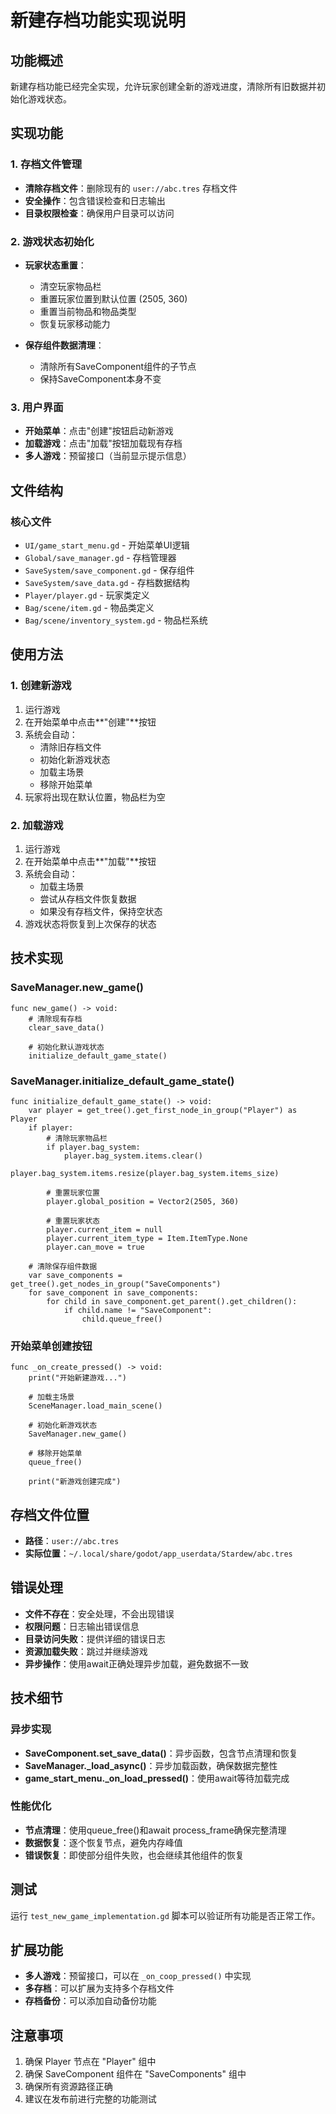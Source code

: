 # 新建存档功能实现说明

## 功能概述

新建存档功能已经完全实现，允许玩家创建全新的游戏进度，清除所有旧数据并初始化游戏状态。

## 实现功能

### 1. 存档文件管理
- **清除存档文件**：删除现有的 `user://abc.tres` 存档文件
- **安全操作**：包含错误检查和日志输出
- **目录权限检查**：确保用户目录可以访问

### 2. 游戏状态初始化
- **玩家状态重置**：
  - 清空玩家物品栏
  - 重置玩家位置到默认位置 (2505, 360)
  - 重置当前物品和物品类型
  - 恢复玩家移动能力

- **保存组件数据清理**：
  - 清除所有SaveComponent组件的子节点
  - 保持SaveComponent本身不变

### 3. 用户界面
- **开始菜单**：点击"创建"按钮启动新游戏
- **加载游戏**：点击"加载"按钮加载现有存档
- **多人游戏**：预留接口（当前显示提示信息）

## 文件结构

### 核心文件
- `UI/game_start_menu.gd` - 开始菜单UI逻辑
- `Global/save_manager.gd` - 存档管理器
- `SaveSystem/save_component.gd` - 保存组件
- `SaveSystem/save_data.gd` - 存档数据结构
- `Player/player.gd` - 玩家类定义
- `Bag/scene/item.gd` - 物品类定义
- `Bag/scene/inventory_system.gd` - 物品栏系统

## 使用方法

### 1. 创建新游戏
1. 运行游戏
2. 在开始菜单中点击**"创建"**按钮
3. 系统会自动：
   - 清除旧存档文件
   - 初始化新游戏状态
   - 加载主场景
   - 移除开始菜单
4. 玩家将出现在默认位置，物品栏为空

### 2. 加载游戏
1. 运行游戏
2. 在开始菜单中点击**"加载"**按钮
3. 系统会自动：
   - 加载主场景
   - 尝试从存档文件恢复数据
   - 如果没有存档文件，保持空状态
4. 游戏状态将恢复到上次保存的状态

## 技术实现

### SaveManager.new_game()
```gdscript
func new_game() -> void:
    # 清除现有存档
    clear_save_data()

    # 初始化默认游戏状态
    initialize_default_game_state()
```

### SaveManager.initialize_default_game_state()
```gdscript
func initialize_default_game_state() -> void:
    var player = get_tree().get_first_node_in_group("Player") as Player
    if player:
        # 清除玩家物品栏
        if player.bag_system:
            player.bag_system.items.clear()
            player.bag_system.items.resize(player.bag_system.items_size)

        # 重置玩家位置
        player.global_position = Vector2(2505, 360)

        # 重置玩家状态
        player.current_item = null
        player.current_item_type = Item.ItemType.None
        player.can_move = true

    # 清除保存组件数据
    var save_components = get_tree().get_nodes_in_group("SaveComponents")
    for save_component in save_components:
        for child in save_component.get_parent().get_children():
            if child.name != "SaveComponent":
                child.queue_free()
```

### 开始菜单创建按钮
```gdscript
func _on_create_pressed() -> void:
    print("开始新建游戏...")

    # 加载主场景
    SceneManager.load_main_scene()

    # 初始化新游戏状态
    SaveManager.new_game()

    # 移除开始菜单
    queue_free()

    print("新游戏创建完成")
```

## 存档文件位置

- **路径**：`user://abc.tres`
- **实际位置**：`~/.local/share/godot/app_userdata/Stardew/abc.tres`

## 错误处理

- **文件不存在**：安全处理，不会出现错误
- **权限问题**：日志输出错误信息
- **目录访问失败**：提供详细的错误日志
- **资源加载失败**：跳过并继续游戏
- **异步操作**：使用await正确处理异步加载，避免数据不一致

## 技术细节

### 异步实现
- **SaveComponent.set_save_data()**：异步函数，包含节点清理和恢复
- **SaveManager._load_async()**：异步加载函数，确保数据完整性
- **game_start_menu._on_load_pressed()**：使用await等待加载完成

### 性能优化
- **节点清理**：使用queue_free()和await process_frame确保完整清理
- **数据恢复**：逐个恢复节点，避免内存峰值
- **错误恢复**：即使部分组件失败，也会继续其他组件的恢复

## 测试

运行 `test_new_game_implementation.gd` 脚本可以验证所有功能是否正常工作。

## 扩展功能

- **多人游戏**：预留接口，可以在 `_on_coop_pressed()` 中实现
- **多存档**：可以扩展为支持多个存档文件
- **存档备份**：可以添加自动备份功能

## 注意事项

1. 确保 Player 节点在 "Player" 组中
2. 确保 SaveComponent 组件在 "SaveComponents" 组中
3. 确保所有资源路径正确
4. 建议在发布前进行完整的功能测试